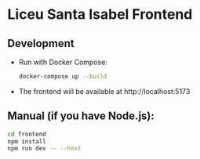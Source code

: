 # Liceu Santa Isabel Frontend

## Development

- Run with Docker Compose:
  ```sh
  docker-compose up --build
  ```
- The frontend will be available at http://localhost:5173

## Manual (if you have Node.js):
  ```sh
  cd frontend
  npm install
  npm run dev -- --host
  ``` 